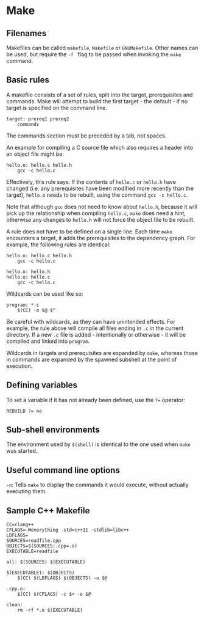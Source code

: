 # Make

## Filenames

Makefiles can be called `makefile`, `Makefile` or `GNUMakefile`. Other names can be used, but require the `-f ` flag to be passed when invoking the `make` command.

## Basic rules

A makefile consists of a set of rules, split into the target, prerequisites and commands. Make will attempt to build the first target - the default - if no target is specified on the command line.

```
target: prereq1 prereq2
	commands
```

The commands section must be preceded by a tab, not spaces.

An example for compiling a C source file which also requires a header into an object file might be:

```
hello.o: hello.c hello.h
	gcc -c hello.c
```

Effectively, this rule says: If the contents of `hello.c` or `hello.h` have changed (i.e. any prerequisites have been modified more recently than the target), `hello.o` needs to be rebuilt, using the command `gcc -c hello.c`.

Note that although `gcc` does not need to know about `hello.h`, because it will pick up the relationship when compiling `hello.c`, `make` does need a hint, otherwise any changes to `hello.h` will not force the object file to be rebuilt.

A rule does not have to be defined on a single line. Each time `make` encounters a target, it adds the prerequisites to the dependency graph. For example, the following rules are identical:

```
hello.o: hello.c hello.h
	gcc -c hello.c
```

```
hello.o: hello.h
hello.o: hello.c
	gcc -c hello.c
```

Wildcards can be used like so:

```
program: *.c
	$(CC) -o $@ $^
```

Be careful with wildcards, as they can have unintended effects. For example, the rule above will compile all files ending in `.c` in the current directory. If a new `.c` file is added - intentionally or otherwise - it will be compiled and linked into `program`.

Wildcards in targets and prerequisites are expanded by `make`, whereas those in commands are expanded by the spawned subshell at the point of execution.

## Defining variables

To set a variable if it has not already been defined, use the `?=` operator:

```
REBUILD ?= no
```

## Sub-shell environments

The environment used by `$(shell)` is identical to the one used when `make` was started.

## Useful command line options

`-n`: Tells `make` to display the commands it would execute, without actually executing them.

## Sample C++ Makefile

```
CC=clang++
CFLAGS=-Weverything -std=c++11 -stdlib=libc++
LDFLAGS=
SOURCES=readfile.cpp
OBJECTS=$(SOURCES:.cpp=.o)
EXECUTABLE=readfile

all: $(SOURCES) $(EXECUTABLE)

$(EXECUTABLE): $(OBJECTS)
	$(CC) $(LDFLAGS) $(OBJECTS) -o $@

.cpp.o:
	$(CC) $(CFLAGS) -c $< -o $@

clean:
	rm -rf *.o $(EXECUTABLE)
```
